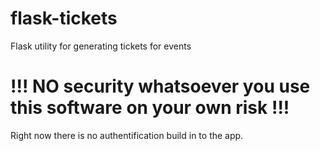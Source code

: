 # flask-tickets
Flask utility for generating tickets for events


# !!! NO security whatsoever you use this software on your own risk !!!
Right now there is no authentification build in to the app. 

